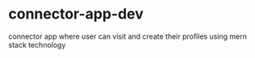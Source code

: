 # connector-app-dev
connector app where user can visit and create their profiles using mern stack technology 
